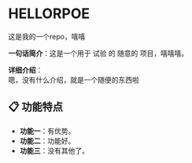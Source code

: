 # HELLORPOE
这是我的一个repo，嘻嘻

**一句话简介**：这是一个用于  试验 的 随意的 项目，嘻嘻嘻。

**详细介绍**：  
嗯，没有什么介绍，就是一个随便的东西啦

## 📋 功能特点

- **功能一**：有优势。
- **功能二**：功能好。
- **功能三**：没有其他了。
